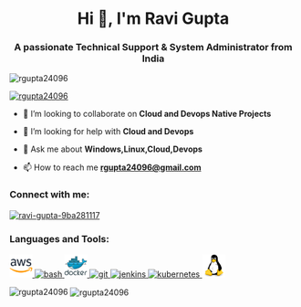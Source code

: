 <h1 align="center">Hi 👋, I'm Ravi Gupta</h1>
<h3 align="center">A passionate Technical Support & System Administrator from India</h3>

<p align="left"> <img src="https://komarev.com/ghpvc/?username=rgupta24096&label=Profile%20views&color=0e75b6&style=flat" alt="rgupta24096" /> </p>

<p align="left"> <a href="https://github.com/ryo-ma/github-profile-trophy"><img src="https://github-profile-trophy.vercel.app/?username=rgupta24096" alt="rgupta24096" /></a> </p>

- 👯 I’m looking to collaborate on **Cloud and Devops Native Projects**

- 🤝 I’m looking for help with **Cloud and Devops**

- 💬 Ask me about **Windows,Linux,Cloud,Devops**

- 📫 How to reach me **rgupta24096@gmail.com**

<h3 align="left">Connect with me:</h3>
<p align="left">
<a href="https://linkedin.com/in/ravi-gupta-9ba281117" target="blank"><img align="center" src="https://raw.githubusercontent.com/rahuldkjain/github-profile-readme-generator/master/src/images/icons/Social/linked-in-alt.svg" alt="ravi-gupta-9ba281117" height="30" width="40" /></a>
</p>

<h3 align="left">Languages and Tools:</h3>
<p align="left"> <a href="https://aws.amazon.com" target="_blank" rel="noreferrer"> <img src="https://raw.githubusercontent.com/devicons/devicon/master/icons/amazonwebservices/amazonwebservices-original-wordmark.svg" alt="aws" width="40" height="40"/> </a> <a href="https://www.gnu.org/software/bash/" target="_blank" rel="noreferrer"> <img src="https://www.vectorlogo.zone/logos/gnu_bash/gnu_bash-icon.svg" alt="bash" width="40" height="40"/> </a> <a href="https://www.docker.com/" target="_blank" rel="noreferrer"> <img src="https://raw.githubusercontent.com/devicons/devicon/master/icons/docker/docker-original-wordmark.svg" alt="docker" width="40" height="40"/> </a> <a href="https://git-scm.com/" target="_blank" rel="noreferrer"> <img src="https://www.vectorlogo.zone/logos/git-scm/git-scm-icon.svg" alt="git" width="40" height="40"/> </a> <a href="https://www.jenkins.io" target="_blank" rel="noreferrer"> <img src="https://www.vectorlogo.zone/logos/jenkins/jenkins-icon.svg" alt="jenkins" width="40" height="40"/> </a> <a href="https://kubernetes.io" target="_blank" rel="noreferrer"> <img src="https://www.vectorlogo.zone/logos/kubernetes/kubernetes-icon.svg" alt="kubernetes" width="40" height="40"/> </a> <a href="https://www.linux.org/" target="_blank" rel="noreferrer"> <img src="https://raw.githubusercontent.com/devicons/devicon/master/icons/linux/linux-original.svg" alt="linux" width="40" height="40"/> </a> </p>

<p><img align="left" src="https://github-readme-stats.vercel.app/api/top-langs?username=rgupta24096&show_icons=true&locale=en&layout=compact" alt="rgupta24096" /></p>

<p>&nbsp;<img align="center" src="https://github-readme-stats.vercel.app/api?username=rgupta24096&show_icons=true&locale=en" alt="rgupta24096" /></p>
